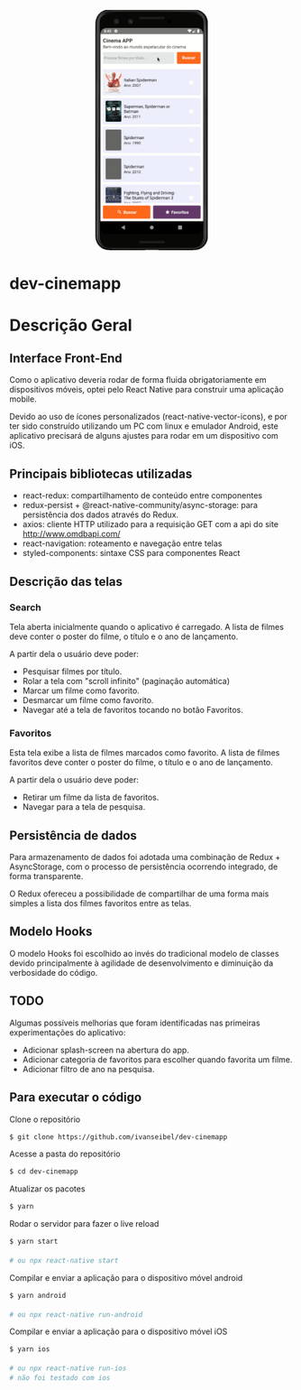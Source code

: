 <p align="center">
  <img src="./cinema-app.gif" alt="cinema-app" width="200px">
</p>

# dev-cinemapp

# Descrição Geral

## Interface Front-End

Como o aplicativo deveria rodar de forma fluida obrigatoriamente em dispositivos móveis, optei pelo React Native para construir uma aplicação mobile.

Devido ao uso de ícones personalizados (react-native-vector-icons), e por ter sido construído utilizando um PC com linux e emulador Android, este aplicativo precisará de alguns ajustes para rodar em um dispositivo com iOS.

## Principais bibliotecas utilizadas

- react-redux: compartilhamento de conteúdo entre componentes
- redux-persist + @react-native-community/async-storage: para persistência dos dados através do Redux.
- axios: cliente HTTP utilizado para a requisição GET com a api do site http://www.omdbapi.com/
- react-navigation: roteamento e navegação entre telas
- styled-components: sintaxe CSS para componentes React

## Descrição das telas

### Search

Tela aberta inicialmente quando o aplicativo é carregado. A lista de filmes deve conter o poster do filme, o título e o ano de lançamento.

A partir dela o usuário deve poder:

- Pesquisar filmes por título.
- Rolar a tela com "scroll infinito" (paginação automática)
- Marcar um filme como favorito.
- Desmarcar um filme como favorito.
- Navegar até a tela de favoritos tocando no botão Favoritos.

### Favoritos

Esta tela exibe a lista de filmes marcados como favorito.
A lista de filmes favoritos deve conter o poster do filme, o título e o ano de lançamento.

A partir dela o usuário deve poder:

- Retirar um filme da lista de favoritos.
- Navegar para a tela de pesquisa.

## Persistência de dados

Para armazenamento de dados foi adotada uma combinação de Redux + AsyncStorage, com o processo de persistência ocorrendo integrado, de forma transparente.

O Redux ofereceu a possibilidade de compartilhar de uma forma mais simples a lista dos filmes favoritos entre as telas.

## Modelo Hooks

O modelo Hooks foi escolhido ao invés do tradicional modelo de classes devido principalmente à agilidade de desenvolvimento e diminuição da verbosidade do código.

## TODO

Algumas possíveis melhorias que foram identificadas nas primeiras experimentações do aplicativo:

- Adicionar splash-screen na abertura do app.
- Adicionar categoria de favoritos para escolher quando favorita um filme.
- Adicionar filtro de ano na pesquisa.

## Para executar o código

Clone o repositório

```bash
$ git clone https://github.com/ivanseibel/dev-cinemapp
```

Acesse a pasta do repositório

```bash
$ cd dev-cinemapp
```

Atualizar os pacotes

```bash
$ yarn
```

Rodar o servidor para fazer o live reload

```bash
$ yarn start

# ou npx react-native start
```

Compilar e enviar a aplicação para o dispositivo móvel android

```bash
$ yarn android

# ou npx react-native run-android
```

Compilar e enviar a aplicação para o dispositivo móvel iOS

```bash
$ yarn ios

# ou npx react-native run-ios
# não foi testado com ios
```
